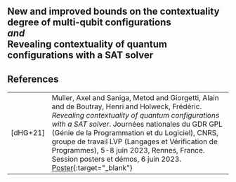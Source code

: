 ## New and improved bounds on the contextuality degree of multi-qubit configurations <br> _and_ <br> Revealing contextuality of quantum configurations with a SAT solver

## References

|                         |                                                    |
|-------------------------|----------------------------------------------------|
|<a id="dHG21"/>[dHG+21]|Muller, Axel and Saniga, Metod and Giorgetti, Alain and de Boutray, Henri and Holweck, Frédéric. *Revealing contextuality of quantum configurations with a SAT solver*. Journées nationales du GDR GPL (Génie de la Programmation et du Logiciel), CNRS, groupe de travail LVP (Langages et Vérification de Programmes), 5-8 juin 2023, Rennes, France. Session posters et démos, 6 juin 2023. [Poster](23poster.pdf){:target="_blank"}|
